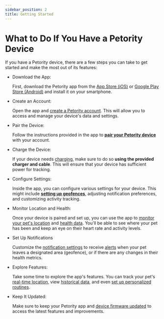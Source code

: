 ```yaml
---
sidebar_position: 2
title: Getting Started
---
```


# What to Do If You Have a Petority Device

If you have a Petority device, there are a few steps you can take to get started and make the most out of its features:

+ Download the App:

    First, download the Petority app from the [App Store (iOS)](/img/logo.svg) or [Google Play Store (Android)](/img/logo.svg) and install it on your smartphone.

+ Create an Account:

    Open the app and [create a Petority account](/docs/petority/accounts/signing-up). This will allow you to access and manage your device's data and settings.

+ Pair the Device:

    Follow the instructions provided in the app to **[pair your Petority device](/docs/petority/devices/device-pairing)** with your account. 

+ Charge the Device:

    If your device needs [charging](/docs/devices/battery-charging/battery-charging), make sure to do so **using the provided charger and cable**. This will ensure that your device has sufficient power for tracking.

+ Configure Settings:

    Inside the app, you can configure various settings for your device. This might include **[setting up geofences](/docs/petority/features/fence#set-up-a-fence)**, adjusting notification preferences, and customizing activity tracking.

+ Monitor Location and Health:

    Once your device is paired and set up, you can use the app to [monitor your pet's location](/docs/petority/features/live-tracking) and [health data](/docs/petority/features/health-monitoring). You'll be able to see where your pet has been and keep an eye on their heart rate and activity levels.

+ Set Up Notifications

    Customize the [notification settings](/docs/petority/general-setting/notification) to receive [alerts](/docs/petority/notifications) when your pet leaves a designated area (geofence), or if there are any changes in their health metrics.

+ Explore Features:

    Take some time to explore the app's features. You can track your pet's [real-time location](/docs/petority/features/live-tracking), view [historical data](/docs/petority/features/health-monitoring), and even [set up personalized routines](/docs/petority/features/fence#set-up-a-fence).

+ Keep It Updated:

    Make sure to keep your Petority app and [device firmware updated](/docs/petority/devices/upgrade-firmware) to access the latest features and improvements.
